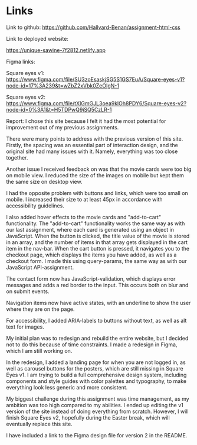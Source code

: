 # Links

Link to github:
https://github.com/Hallvard-Benan/assignment-html-css

Link to deployed website:

https://unique-sawine-7f2812.netlify.app

Figma links:

Square eyes v1:
https://www.figma.com/file/SU3zoEsaskjSG5S1GS7EuA/Square-eyes-v1?node-id=17%3A239&t=wZbZ2xVbk0ZeOIgN-1

Square eyes v2:
https://www.figma.com/file/tXIGmGJL3oea9klOh8PDY6/Square-eyes-v2?node-id=0%3A1&t=H5TDPwQ9iSQ5CzLR-1

Report:
I chose this site because I felt it had the most potential for improvement out of my previous assignments.

There were many points to address with the previous version of this site. Firstly, the spacing was an essential part of interaction design, and the original site had many issues with it. Namely, everything was too close together.

Another issue I received feedback on was that the movie cards were too big on mobile view. I reduced the size of the images on mobile but kept them the same size on desktop view.

I had the opposite problem with buttons and links, which were too small on mobile. I increased their size to at least 45px in accordance with accessibility guidelines.

I also added hover effects to the movie cards and "add-to-cart" functionality. The "add-to-cart" functionality works the same way as with our last assignment, where each card is generated using an object in JavaScript. When the button is clicked, the title value of the movie is stored in an array, and the number of items in that array gets displayed in the cart item in the nav-bar. When the cart button is pressed, it navigates you to the checkout page, which displays the items you have added, as well as a checkout form. I made this using query-params, the same way as with our JavaScript API-assignment.

The contact form now has JavaScript-validation, which displays error messages and adds a red border to the input. This occurs both on blur and on submit events.

Navigation items now have active states, with an underline to show the user where they are on the page.

For accessibility, I added ARIA-labels to buttons without text, as well as alt text for images.

My initial plan was to redesign and rebuild the entire website, but I decided not to do this because of time constraints. I made a redesign in Figma, which I am still working on.

In the redesign, I added a landing page for when you are not logged in, as well as carousel buttons for the posters, which are still missing in Square Eyes v1. I am trying to build a full comprehensive design system, including components and style guides with color palettes and typography, to make everything look less generic and more consistent.

My biggest challenge during this assignment was time management, as my ambition was too high compared to my abilities. I ended up editing the v1 version of the site instead of doing everything from scratch. However, I will finish Square Eyes v2, hopefully during the Easter break, which will eventually replace this site.

I have included a link to the Figma design file for version 2 in the README.
